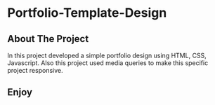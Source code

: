 # Portfolio-Template-Design

## About The Project

In this project developed a simple portfolio design using HTML, CSS, Javascript. Also this project used media queries to make this specific project responsive. 

## Enjoy
